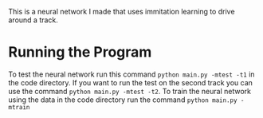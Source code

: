 This is a neural network I made that uses immitation learning to drive around a track.

# Running the Program
To test the neural network run this command `python main.py -mtest -t1` in the code directory. If you want to run the test on the second track you can use the command `python main.py -mtest -t2`.
To train the neural network using the data in the code directory run the command `python main.py -mtrain`
